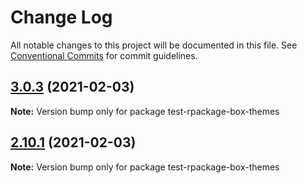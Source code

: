 # Change Log

All notable changes to this project will be documented in this file.
See [Conventional Commits](https://conventionalcommits.org) for commit guidelines.

## [3.0.3](https://github.com/reme3d2y/test-rpackage-box/compare/test-rpackage-box-themes@2.10.9...test-rpackage-box-themes@3.0.3) (2021-02-03)

**Note:** Version bump only for package test-rpackage-box-themes





## [2.10.1](https://github.com/reme3d2y/test-rpackage-box/compare/test-rpackage-box-themes@2.10.9...test-rpackage-box-themes@2.10.1) (2021-02-03)

**Note:** Version bump only for package test-rpackage-box-themes
